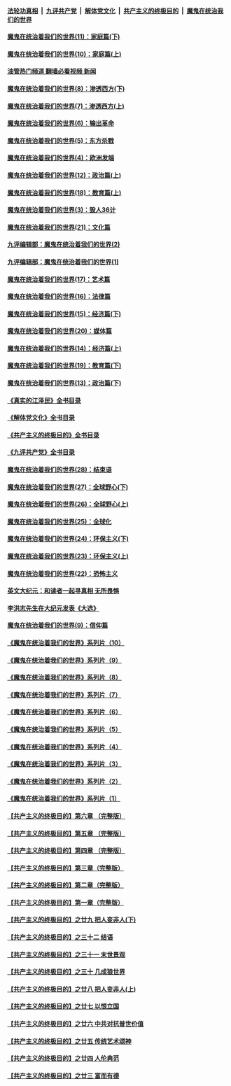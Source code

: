 ####  [法轮功真相](../../../../basic/blob/master/README.md?t=11140601) &nbsp;|&nbsp; [九评共产党](../../../../9ping.md/blob/master/README.md?t=11140601) &nbsp;|&nbsp; [解体党文化](../../../../jtdwh.md/blob/master/README.md?t=11140601)  &nbsp;|&nbsp; [共产主义的终极目的](../../../../gczydzjmd.md/blob/master/README.md?t=11140601) &nbsp;|&nbsp; [魔鬼在统治我们的世界](../../../../mgztzwmdsj.md/blob/master/README.md?t=11140601) 

#### [魔鬼在统治着我们的世界(11)：家庭篇(下)](../pages/nsc422/n10440961.md?t=11140601) 

#### [魔鬼在统治着我们的世界(10)：家庭篇(上)](../pages/nsc422/n10435448.md?t=11140601) 

#### [油管热门频道 翻墙必看视频 新闻](http://129.146.143.75:81/youtube.html?11140601)

#### [魔鬼在统治着我们的世界(8)：渗透西方(下)](../pages/nsc422/n10429603.md?t=11140601) 

#### [魔鬼在统治着我们的世界(7)：渗透西方(上)](../pages/nsc422/n10426013.md?t=11140601) 

#### [魔鬼在统治着我们的世界(6)：输出革命](../pages/nsc422/n10421536.md?t=11140601) 

#### [魔鬼在统治着我们的世界(5)：东方杀戮](../pages/nsc422/n10417707.md?t=11140601) 

#### [魔鬼在统治着我们的世界(4)：欧洲发端](../pages/nsc422/n10414890.md?t=11140601) 

#### [魔鬼在统治着我们的世界(12)：政治篇(上)](../pages/nsc422/n10444576.md?t=11140601) 

#### [魔鬼在统治着我们的世界(18)：教育篇(上)](../pages/nsc422/n10526970.md?t=11140601) 

#### [魔鬼在统治着我们的世界(3)：毁人36计](../pages/nsc422/n10411583.md?t=11140601) 

#### [魔鬼在统治着我们的世界(21)：文化篇](../pages/nsc422/n10597706.md?t=11140601) 

#### [九评编辑部：魔鬼在统治着我们的世界(2)](../pages/nsc422/n10410036.md?t=11140601) 

#### [九评编辑部：魔鬼在统治着我们的世界(1)](../pages/nsc422/n10406825.md?t=11140601) 

#### [魔鬼在统治着我们的世界(17)：艺术篇](../pages/nsc422/n10499093.md?t=11140601) 

#### [魔鬼在统治着我们的世界(16)：法律篇](../pages/nsc422/n10485969.md?t=11140601) 

#### [魔鬼在统治着我们的世界(15)：经济篇(下)](../pages/nsc422/n10469975.md?t=11140601) 

#### [魔鬼在统治着我们的世界(20)：媒体篇](../pages/nsc422/n10586579.md?t=11140601) 

#### [魔鬼在统治着我们的世界(14)：经济篇(上)](../pages/nsc422/n10457370.md?t=11140601) 

#### [魔鬼在统治着我们的世界(19)：教育篇(下)](../pages/nsc422/n10564808.md?t=11140601) 

#### [魔鬼在统治着我们的世界(13)：政治篇(下)](../pages/nsc422/n10448270.md?t=11140601) 

#### [《真实的江泽民》全书目录](../pages/nsc422/n13721399.md?t=11140601) 

#### [《解体党文化》全书目录](../pages/nsc422/n13721157.md?t=11140601) 

#### [《共产主义的终极目的》全书目录](../pages/nsc422/n13721048.md?t=11140601) 

#### [《九评共产党》全书目录](../pages/nsc422/n13708085.md?t=11140601) 

#### [魔鬼在统治着我们的世界(28)：结束语](../pages/nsc422/n10936246.md?t=11140601) 

#### [魔鬼在统治着我们的世界(27)：全球野心(下)](../pages/nsc422/n10928319.md?t=11140601) 

#### [魔鬼在统治着我们的世界(26)：全球野心(上)](../pages/nsc422/n10900318.md?t=11140601) 

#### [魔鬼在统治着我们的世界(25)：全球化](../pages/nsc422/n10788205.md?t=11140601) 

#### [魔鬼在统治着我们的世界(24)：环保主义(下)](../pages/nsc422/n10695307.md?t=11140601) 

#### [魔鬼在统治着我们的世界(23)：环保主义(上)](../pages/nsc422/n10688613.md?t=11140601) 

#### [魔鬼在统治着我们的世界(22)：恐怖主义](../pages/nsc422/n10614727.md?t=11140601) 

#### [英文大纪元：和读者一起寻真相 无所畏惧](../pages/nsc422/n12542027.md?t=11140601) 

#### [李洪志先生在大纪元发表《大选》](../pages/nsc422/n12534746.md?t=11140601) 

#### [魔鬼在统治着我们的世界(9)：信仰篇](../pages/nsc422/n10432159.md?t=11140601) 

#### [《魔鬼在统治着我们的世界》系列片（10）](../pages/nsc422/n12292670.md?t=11140601) 

#### [《魔鬼在统治着我们的世界》系列片（9）](../pages/nsc422/n12290859.md?t=11140601) 

#### [《魔鬼在统治着我们的世界》系列片（8）](../pages/nsc422/n12287445.md?t=11140601) 

#### [《魔鬼在统治着我们的世界》系列片（7）](../pages/nsc422/n12283425.md?t=11140601) 

#### [《魔鬼在统治着我们的世界》系列片（6）](../pages/nsc422/n12282314.md?t=11140601) 

#### [《魔鬼在统治着我们的世界》系列片（5）](../pages/nsc422/n12281419.md?t=11140601) 

#### [《魔鬼在统治着我们的世界》系列片（4）](../pages/nsc422/n12274024.md?t=11140601) 

#### [《魔鬼在统治着我们的世界》系列片（3）](../pages/nsc422/n12271322.md?t=11140601) 

#### [《魔鬼在统治着我们的世界》系列片（2）](../pages/nsc422/n12269049.md?t=11140601) 

#### [《魔鬼在统治着我们的世界》系列片（1）](../pages/nsc422/n12267575.md?t=11140601) 

#### [【共产主义的终极目的】第六章 （完整版）](../pages/nsc422/n11428913.md?t=11140601) 

#### [【共产主义的终极目的】第五章 （完整版）](../pages/nsc422/n11428912.md?t=11140601) 

#### [【共产主义的终极目的】第四章 （完整版）](../pages/nsc422/n11428907.md?t=11140601) 

#### [【共产主义的终极目的】第三章（完整版）](../pages/nsc422/n11428848.md?t=11140601) 

#### [【共产主义的终极目的】第二章（完整版）](../pages/nsc422/n11428831.md?t=11140601) 

#### [【共产主义的终极目的】第一章（完整版）](../pages/nsc422/n11417651.md?t=11140601) 

#### [【共产主义的终极目的】之廿九 把人变非人(下)](../pages/nsc422/n11344140.md?t=11140601) 

#### [【共产主义的终极目的】之三十二 结语](../pages/nsc422/n11360535.md?t=11140601) 

#### [【共产主义的终极目的】之三十一 末世景观](../pages/nsc422/n11351129.md?t=11140601) 

#### [【共产主义的终极目的】之三十 几成狼世界](../pages/nsc422/n11348280.md?t=11140601) 

#### [【共产主义的终极目的】之廿八 把人变非人(上)](../pages/nsc422/n11340492.md?t=11140601) 

#### [【共产主义的终极目的】之廿七 以恨立国](../pages/nsc422/n11336944.md?t=11140601) 

#### [【共产主义的终极目的】之廿六 中共对抗普世价值](../pages/nsc422/n11324785.md?t=11140601) 

#### [【共产主义的终极目的】之廿五 传统艺术颂神](../pages/nsc422/n11296396.md?t=11140601) 

#### [【共产主义的终极目的】之廿四 人伦典范](../pages/nsc422/n11296397.md?t=11140601) 

#### [【共产主义的终极目的】之廿三 富而有德](../pages/nsc422/n11283598.md?t=11140601) 

<img src='http://gfw-breaker.win/goodnews/indexes/nsc422.md' width='0px' height='0px'/>
